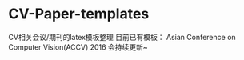# CV-Paper-templates
CV相关会议/期刊的latex模板整理
目前已有模板：
Asian Conference on Computer Vision(ACCV) 2016
会持续更新~
